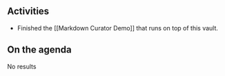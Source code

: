 ## Activities

- Finished the [[Markdown Curator Demo]] that runs on top of this vault.

## On the agenda

<!--query:timeline-->
No results
<!--/query (b993b0c5)-->

